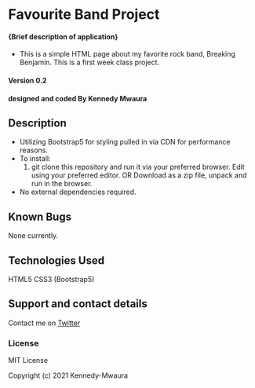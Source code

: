 # Favourite Band Project

#### {Brief description of application}
* This is a simple HTML page about my favorite rock band, Breaking Benjamin. This is a first week class project. 

#### Version 0.2


#### designed and coded By **Kennedy Mwaura**

## Description

* Utilizing Bootstrap5 for styling pulled in via CDN for performance reasons. 
* To install: 
  1. git clone this repository and run it via your preferred browser. Edit using your preferred editor. 
   OR 
   Download as a zip file, unpack and run in the browser. 
* No external dependencies required. 
## Known Bugs
None currently.
## Technologies Used
HTML5 
CSS3 (Bootstrap5)
## Support and contact details
Contact me on [Twitter](https://twitter.com/KenMwaura1)
### License
MIT License

Copyright (c) 2021 Kennedy-Mwaura